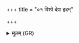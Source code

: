 +++
title = "०१ विश्वे देवा इदम्"

+++
<details><summary>मूलम् (GR)</summary>

विश्वे देवा इदं हविर्  
आदित्यासः सपर्यत ।  
अस्मिन् यज्ञे मा व्यथिष्य्  
अमृताय हविष् कृतम् ॥
</details>
